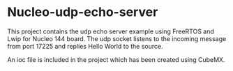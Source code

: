 # Nucleo-udp-echo-server

This project contains the udp echo server example using FreeRTOS and Lwip for Nucleo 144 board. The udp socket listens to the incoming message from port 17225 and replies Hello World to the source.

An ioc file is included in the project which has been created using CubeMX. 
